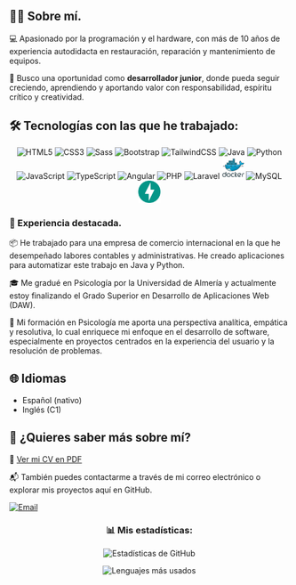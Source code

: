 ## 👨‍💻 Sobre mí.

💻 Apasionado por la programación y el hardware, con más de 10 años de experiencia autodidacta en restauración, reparación y mantenimiento de equipos.

🚀 Busco una oportunidad como **desarrollador junior**, donde pueda seguir creciendo, aprendiendo y aportando valor con responsabilidad, espíritu crítico y creatividad.

## 🛠️ Tecnologías con las que he trabajado:

<div align="center">
  <p>
    <img src="https://cdn.jsdelivr.net/gh/devicons/devicon/icons/html5/html5-original.svg" alt="HTML5" width="40" height="40"/>
    <img src="https://cdn.jsdelivr.net/gh/devicons/devicon/icons/css3/css3-original.svg" alt="CSS3" width="40" height="40"/>
    <img src="https://cdn.jsdelivr.net/gh/devicons/devicon/icons/sass/sass-original.svg" alt="Sass" width="40" height="40"/>
    <img src="https://upload.wikimedia.org/wikipedia/commons/b/b2/Bootstrap_logo.svg" alt="Bootstrap" width="40" height="40" />
    <img src="https://www.vectorlogo.zone/logos/tailwindcss/tailwindcss-icon.svg" alt="TailwindCSS" width="40" height="40" />
    <img src="https://cdn.jsdelivr.net/gh/devicons/devicon/icons/java/java-original.svg" alt="Java" width="40" height="40"/>
    <img src="https://cdn.jsdelivr.net/gh/devicons/devicon/icons/python/python-original.svg" alt="Python" width="40" height="40"/>
    <img src="https://cdn.jsdelivr.net/gh/devicons/devicon/icons/javascript/javascript-original.svg" alt="JavaScript" width="40" height="40"/>
    <img src="https://cdn.jsdelivr.net/gh/devicons/devicon/icons/typescript/typescript-original.svg" alt="TypeScript" width="40" height="40"/>
    <img src="https://cdn.jsdelivr.net/gh/devicons/devicon/icons/angularjs/angularjs-original.svg" alt="Angular" width="40" height="40"/>
    <img src="https://cdn.jsdelivr.net/gh/devicons/devicon/icons/php/php-original.svg" alt="PHP" width="40" height="40"/>
    <img src="https://cdn.worldvectorlogo.com/logos/laravel-2.svg" alt="Laravel" width="40" height="40" />
    <img src="https://raw.githubusercontent.com/devicons/devicon/master/icons/docker/docker-original-wordmark.svg" alt="Docker" width="40" height="40" />
    <img src="https://cdn.jsdelivr.net/gh/devicons/devicon/icons/mysql/mysql-original.svg" alt="MySQL" width="40" height="40"/>
    <img src="https://raw.githubusercontent.com/devicons/devicon/master/icons/fastapi/fastapi-original.svg" alt="FastAPI" width="40" height="40"/>
  </p>
</div>

### 💼 Experiencia destacada.

📦 He trabajado para una empresa de comercio internacional en la que he desempeñado labores contables y administrativas. He creado aplicaciones para automatizar este trabajo en Java y Python.

🎓 Me gradué en Psicología por la Universidad de Almería y actualmente estoy finalizando el Grado Superior en Desarrollo de Aplicaciones Web (DAW).

🧠 Mi formación en Psicología me aporta una perspectiva analítica, empática y resolutiva, lo cual enriquece mi enfoque en el desarrollo de software, especialmente en proyectos centrados en la experiencia del usuario y la resolución de problemas.

## 🌐 Idiomas

- Español (nativo)
- Inglés (C1)

## 💾 ¿Quieres saber más sobre mí?

📄 [Ver mi CV en PDF](https://raw.githubusercontent.com/djesuscp/djesuscp/main/CV_CruzPomaresDiegoJesus.pdf)

📬 También puedes contactarme a través de mi correo electrónico o explorar mis proyectos aquí en GitHub.

<a href="mailto:djesuscruzpomares@gmail.com" target="_blank">
  <img src="https://img.shields.io/badge/Email-djesuscruzpomares@gmail.com-red?style=for-the-badge&logo=gmail" alt="Email">
</a>

<h3 align="center">📊 Mis estadísticas:</h3>
<p align="center">
  <img src="https://github-readme-stats.vercel.app/api?username=djesuscp&show_icons=true&locale=es&theme=dracula" alt="Estadísticas de GitHub" />
</p>
<p align="center">
  <img src="https://github-readme-stats.vercel.app/api/top-langs/?username=djesuscp&size_weight=0.5&count_weight=0.5&theme=dracula" alt="Lenguajes más usados" />
  
</p>


